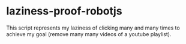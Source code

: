 # laziness-proof-robotjs
This script represents my laziness of clicking many and many times to achieve my goal (remove many many videos of a youtube playlist).
